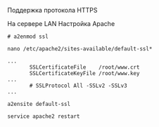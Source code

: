 Поддержка протокола HTTPS

На сервере LAN
Настройка Apache
```
# a2enmod ssl
```
```
nano /etc/apache2/sites-available/default-ssl*
```
```
...
       SSLCertificateFile    /root/www.crt
       SSLCertificateKeyFile /root/www.key
...
       # SSLProtocol All -SSLv2 -SSLv3
...
```
```
a2ensite default-ssl
```
```
service apache2 restart
```
